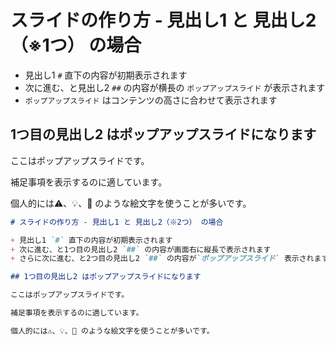# スライドの作り方 - 見出し1 と 見出し2（※1つ） の場合

+ 見出し1 `#` 直下の内容が初期表示されます
+ 次に進む、と見出し2 `##` の内容が横長の `ポップアップスライド` が表示されます
+ `ポップアップスライド`  はコンテンツの高さに合わせて表示されます

## 1つ目の見出し2 はポップアップスライドになります

ここはポップアップスライドです。

補足事項を表示するのに適しています。

個人的には⚠️、💡、💬 のような絵文字を使うことが多いです。

```md
# スライドの作り方 - 見出し1 と 見出し2（※2つ） の場合

+ 見出し1 `#` 直下の内容が初期表示されます
+ 次に進む、と1つ目の見出し2 `##` の内容が画面右に縦長で表示されます
+ さらに次に進む、と2つ目の見出し2 `##` の内容が`ポップアップスライド` 表示されます

## 1つ目の見出し2 はポップアップスライドになります

ここはポップアップスライドです。

補足事項を表示するのに適しています。

個人的には⚠️、💡、💬 のような絵文字を使うことが多いです。
```
